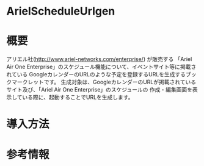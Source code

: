 # ArielScheduleUrlgen

# 概要
アリエル社(http://www.ariel-networks.com/enterprise/) が販売する
「Ariel Air One Enterprise」のスケジュール機能について、イベントサイト等に掲載されている
GoogleカレンダーのURLのような予定を登録するURLを生成するブックマークレットです。
生成対象は、GoogleカレンダーのURLが掲載されているサイト及び、「Ariel Air One Enterprise」のスケジュールの
作成・編集画面を表示している際に、起動することでURLを生成します。

# 導入方法

# 参考情報

